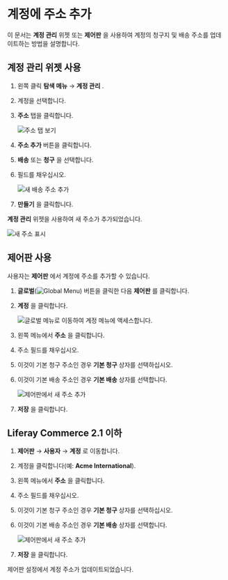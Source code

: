 # 계정에 주소 추가

이 문서는 **계정 관리** 위젯 또는 **제어판** 을 사용하여 계정의 청구지 및 배송 주소를 업데이트하는 방법을 설명합니다.

## 계정 관리 위젯 사용

1. 왼쪽 클릭 **탐색 메뉴** → **계정 관리** .
1. 계정을 선택합니다.
1. **주소** 탭을 클릭합니다.

    ![주소 탭 보기](./adding-addresses-to-an-account/images/01.png)

1. **주소 추가** 버튼을 클릭합니다.
1. **배송** 또는 **청구** 을 선택합니다.
1. 필드를 채우십시오.

    ![새 배송 주소 추가](./adding-addresses-to-an-account/images/02.png)

1. **만들기** 을 클릭합니다.

**계정 관리** 위젯을 사용하여 새 주소가 추가되었습니다.

![새 주소 표시](./adding-addresses-to-an-account/images/03.png)

## 제어판 사용

사용자는 **제어판** 에서 계정에 주소를 추가할 수 있습니다.

1. **글로벌**(![Global Menu](../../images/icon-applications-menu.png)) 버튼을 클릭한 다음 **제어판** 를 클릭합니다.
1. **계정** 을 클릭합니다.

    ![글로벌 메뉴로 이동하여 계정 메뉴에 액세스합니다.](./adding-addresses-to-an-account/images/05.png)

1. 왼쪽 메뉴에서 **주소** 을 클릭합니다.
1. 주소 필드를 채우십시오.
1. 이것이 기본 청구 주소인 경우 **기본 청구** 상자를 선택하십시오.
1. 이것이 기본 배송 주소인 경우 **기본 배송** 상자를 선택합니다.

   ![제어판에서 새 주소 추가](./adding-addresses-to-an-account/images/04.png)

1. **저장** 을 클릭합니다.

## Liferay Commerce 2.1 이하

1. **제어판** → **사용자** → **계정** 로 이동합니다.
1. 계정을 클릭합니다(예: **Acme International**).
1. 왼쪽 메뉴에서 **주소** 을 클릭합니다.
1. 주소 필드를 채우십시오.
1. 이것이 기본 청구 주소인 경우 **기본 청구** 상자를 선택하십시오.
1. 이것이 기본 배송 주소인 경우 **기본 배송** 상자를 선택합니다.

   ![제어판에서 새 주소 추가](./adding-addresses-to-an-account/images/04.png)

1. **저장** 을 클릭합니다.

제어판 설정에서 계정 주소가 업데이트되었습니다.

